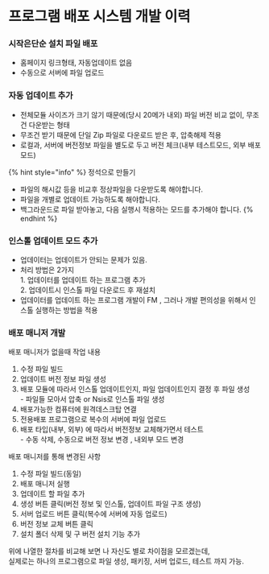 # 프로그램 배포 시스템 개발 이력

### 시작은단순 설치 파일 배포&#x20;

* 홈페이지 링크형태, 자동업데이트 없음
* 수동으로 서버에 파일 업로드

### 자동 업데이트 추가

* 전체모듈 사이즈가 크기 않기 때문에(당시 20메가 내외) 파일 버전 비교 없이, 무조건 다운받는 형태
* 무조건 받기 때문에 단일 Zip 파일로 다운로드 받은 후, 압축해제 적용
* 로컬과, 서버에 버전정보 파일을 별도로 두고 버전 체크(내부 테스트모드, 외부 배포모드)

{% hint style="info" %}
정석으로 만들기

* 파일의 해시값 등을 비교후  정상파일을 다운받도록 해야합니다.&#x20;
* 파일을 개별로 업데이트 가능하도록 해야합니다.&#x20;
* 백그라운드로 파일 받아놓고, 다음 실행시 적용하는 모드를 추가해야 합니다.&#x20;
{% endhint %}

### 인스톨 업데이트 모드 추가

* 업데이터는 업데이트가 안되는 문제가 있음.
* 처리 방법은 2가지\
  1\. 업데이터를 업데이트 하는 프로그램 추가\
  2\. 업데이트시 인스톨 파일 다운로드 후 재설치
* 업데이터를 업데이트 하는 프로그램 개발이 FM , 그러나 개발 편의성을 위해서 인스톨 실행하는 방법을 적용

### 배포 매니저 개발

배포 매니저가 없을때 작업 내용

1. 수정 파일 빌드
2. 업데이트 버전 정보 파일 생성
3. 배포 모듈에 따라서 인스톨 업데이트인지, 파일 업데이트인지 결정 후 파일 생성\
   \- 파일들 모아서 압축 or Nsis로 인스톨 파일 생성
4. 배포가능한 컴퓨터에 원격데스크탑 연결
5. 전용배포 프로그램으로  복수의 서버에 파일 업로드
6. 배포 타입(내부, 외부) 에 따라서 버전정보 교체해가면서 테스트\
   \- 수동 삭제, 수동으로 버전 정보 변경 , 내외부 모드 변경

배포 매니저를 통해 변경된 사항

1. 수정 파일 빌드(동일)
2. 배포 매니저 실행
3. 업데이트 할 파일 추가
4. 생성 버튼 클릭(버전 정보 및 인스톨, 업데이트 파일 구조 생성)
5. 서버 업로드 버튼 클릭(복수에 서버에 자동 업로드)
6. 버전 정보 교체 버튼 클릭
7. 설치 폴더 삭제 및 구 버전 설치 기능 추가

위에 나열한 절차를 비교해 보면 나  자신도  별로 차이점을 모르겠는데, \
실제로는 하나의 프로그램으로 파일 생성, 패키징, 서버 업로드, 테스트 까지 가능.
